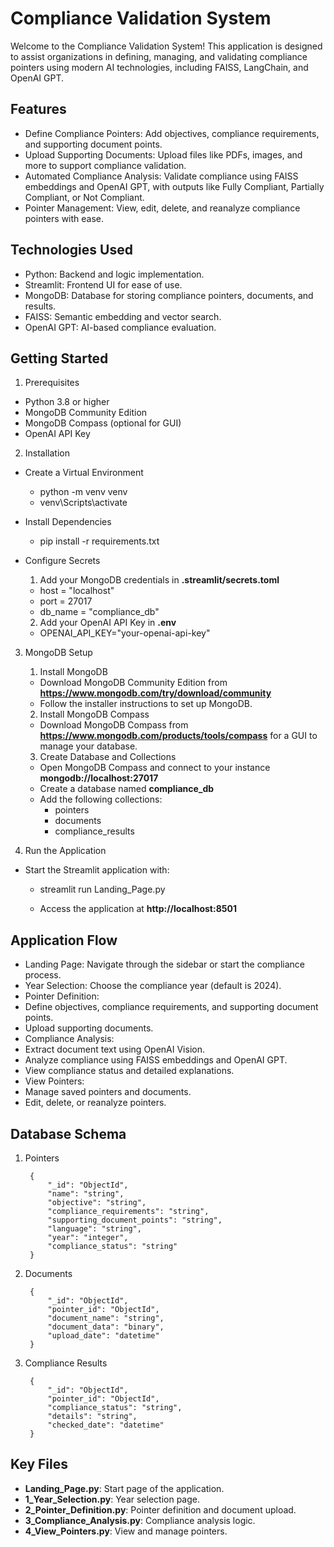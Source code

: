 # Compliance Validation System

Welcome to the Compliance Validation System! This application is designed to assist organizations in defining, managing, and validating compliance pointers using modern AI technologies, including FAISS, LangChain, and OpenAI GPT.

## Features
* Define Compliance Pointers: Add objectives, compliance requirements, and supporting document points.
* Upload Supporting Documents: Upload files like PDFs, images, and more to support compliance validation.
* Automated Compliance Analysis: Validate compliance using FAISS embeddings and OpenAI GPT, with outputs like Fully Compliant, Partially Compliant, or Not Compliant.
* Pointer Management: View, edit, delete, and reanalyze compliance pointers with ease.

## Technologies Used
* Python: Backend and logic implementation.
* Streamlit: Frontend UI for ease of use.
* MongoDB: Database for storing compliance pointers, documents, and results.
* FAISS: Semantic embedding and vector search.
* OpenAI GPT: AI-based compliance evaluation.

## Getting Started
1. Prerequisites
* Python 3.8 or higher
* MongoDB Community Edition
* MongoDB Compass (optional for GUI)
* OpenAI API Key

2. Installation
* Create a Virtual Environment
    -   python -m venv venv
    -   venv\Scripts\activate

* Install Dependencies
    -   pip install -r requirements.txt

* Configure Secrets
    1. Add your MongoDB credentials in **.streamlit/secrets.toml**
    -   host = "localhost"
    -   port = 27017
    -   db_name = "compliance_db"
    2. Add your OpenAI API Key in **.env**
    -   OPENAI_API_KEY="your-openai-api-key"

3. MongoDB Setup

    1. Install MongoDB
    -   Download MongoDB Community Edition from **https://www.mongodb.com/try/download/community**
    -   Follow the installer instructions to set up MongoDB.

    2. Install MongoDB Compass
    -   Download MongoDB Compass from **https://www.mongodb.com/products/tools/compass** for a GUI to manage your database.

    3. Create Database and Collections
    -   Open MongoDB Compass and connect to your instance **mongodb://localhost:27017**
    -   Create a database named **compliance_db**
    -   Add the following collections:
        -   pointers
        -   documents
        -   compliance_results

4. Run the Application
-   Start the Streamlit application with:
    -   streamlit run Landing_Page.py

    -   Access the application at **http://localhost:8501**


## Application Flow
* Landing Page: Navigate through the sidebar or start the compliance process.
* Year Selection: Choose the compliance year (default is 2024).
* Pointer Definition:
* Define objectives, compliance requirements, and supporting document points.
* Upload supporting documents.
* Compliance Analysis:
* Extract document text using OpenAI Vision.
* Analyze compliance using FAISS embeddings and OpenAI GPT.
* View compliance status and detailed explanations.
* View Pointers:
* Manage saved pointers and documents.
* Edit, delete, or reanalyze pointers.

## Database Schema

1. Pointers

        { 
            "_id": "ObjectId",  
            "name": "string",  
            "objective": "string",  
            "compliance_requirements": "string", 
            "supporting_document_points": "string",  
            "language": "string",  
            "year": "integer",  
            "compliance_status": "string"  
        }

2. Documents

        {
            "_id": "ObjectId",
            "pointer_id": "ObjectId",
            "document_name": "string",
            "document_data": "binary",
            "upload_date": "datetime"
        }

3. Compliance Results

        {
            "_id": "ObjectId",
            "pointer_id": "ObjectId",
            "compliance_status": "string",
            "details": "string",
            "checked_date": "datetime"
        }

## Key Files

-   **Landing_Page.py**: Start page of the application.   <br>
-   **1_Year_Selection.py**: Year selection page.
-   **2_Pointer_Definition.py**: Pointer definition and document upload.
-   **3_Compliance_Analysis.py**: Compliance analysis logic.
-   **4_View_Pointers.py**: View and manage pointers.